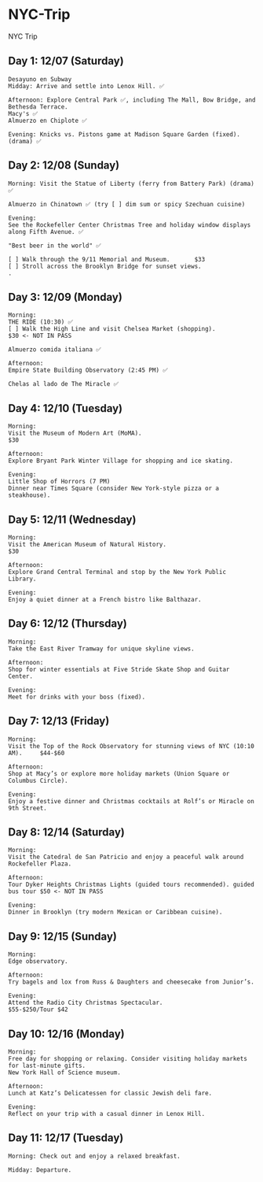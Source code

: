 # NYC-Trip
NYC Trip

## Day 1: 12/07 (Saturday)

    Desayuno en Subway
    Midday: Arrive and settle into Lenox Hill. ✅
    
    Afternoon: Explore Central Park ✅, including The Mall, Bow Bridge, and Bethesda Terrace.
    Macy's ✅
    Almuerzo en Chiplote ✅
 
    Evening: Knicks vs. Pistons game at Madison Square Garden (fixed). (drama) ✅

## Day 2: 12/08 (Sunday)

    Morning: Visit the Statue of Liberty (ferry from Battery Park) (drama) ✅
    
    Almuerzo in Chinatown ✅ (try [ ] dim sum or spicy Szechuan cuisine)

    Evening:
    See the Rockefeller Center Christmas Tree and holiday window displays along Fifth Avenue. ✅

    "Best beer in the world" ✅
    
    [ ] Walk through the 9/11 Memorial and Museum.       $33
    [ ] Stroll across the Brooklyn Bridge for sunset views.
    . 

## Day 3: 12/09 (Monday)

    Morning:
    THE RIDE (10:30) ✅
    [ ] Walk the High Line and visit Chelsea Market (shopping).            $30 <- NOT IN PASS

    Almuerzo comida italiana ✅
    
    Afternoon:
    Empire State Building Observatory (2:45 PM) ✅

    Chelas al lado de The Miracle ✅
    

## Day 4: 12/10 (Tuesday)

    Morning:
    Visit the Museum of Modern Art (MoMA).                              $30

    Afternoon:
    Explore Bryant Park Winter Village for shopping and ice skating.
    
    Evening:
    Little Shop of Horrors (7 PM)
    Dinner near Times Square (consider New York-style pizza or a steakhouse).

## Day 5: 12/11 (Wednesday)

    Morning:
    Visit the American Museum of Natural History.                       $30

    Afternoon:
    Explore Grand Central Terminal and stop by the New York Public Library.
    
    Evening:
    Enjoy a quiet dinner at a French bistro like Balthazar.

## Day 6: 12/12 (Thursday)

    Morning:
    Take the East River Tramway for unique skyline views.

    Afternoon:
    Shop for winter essentials at Five Stride Skate Shop and Guitar Center.
    
    Evening:
    Meet for drinks with your boss (fixed).

## Day 7: 12/13 (Friday)

    Morning:
    Visit the Top of the Rock Observatory for stunning views of NYC (10:10 AM).     $44-$60

    Afternoon:
    Shop at Macy’s or explore more holiday markets (Union Square or Columbus Circle).
    
    Evening:
    Enjoy a festive dinner and Christmas cocktails at Rolf’s or Miracle on 9th Street.

## Day 8: 12/14 (Saturday)

    Morning:
    Visit the Catedral de San Patricio and enjoy a peaceful walk around Rockefeller Plaza.

    Afternoon:
    Tour Dyker Heights Christmas Lights (guided tours recommended). guided bus tour $50 <- NOT IN PASS
    
    Evening:
    Dinner in Brooklyn (try modern Mexican or Caribbean cuisine).

## Day 9: 12/15 (Sunday)

    Morning:
    Edge observatory.

    Afternoon:
    Try bagels and lox from Russ & Daughters and cheesecake from Junior’s.
    
    Evening:
    Attend the Radio City Christmas Spectacular.                                $55-$250/Tour $42

## Day 10: 12/16 (Monday)

    Morning:
    Free day for shopping or relaxing. Consider visiting holiday markets for last-minute gifts.
    New York Hall of Science museum.

    Afternoon:
    Lunch at Katz’s Delicatessen for classic Jewish deli fare.
    
    Evening:
    Reflect on your trip with a casual dinner in Lenox Hill.

## Day 11: 12/17 (Tuesday)

    Morning: Check out and enjoy a relaxed breakfast.
    
    Midday: Departure.

